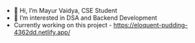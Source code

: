 - 👋 Hi, I’m Mayur Vaidya, CSE Student
- 👀 I’m interested in DSA and Backend Development 
- Currently working on this project - https://eloquent-pudding-4362dd.netlify.app/

<!---
mnvaidya/mnvaidya is a ✨ special ✨ repository because its `README.md` (this file) appears on your GitHub profile.
You can click the Preview link to take a look at your changes.
--->

